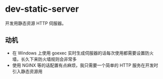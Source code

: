 # dev-static-server

开发用静态资源 HTTP 伺服器。

## 动机

* 在 Windows 上使用 goexec 实时生成伺服器的话每次使用都需要设置防火墙，长久下来防火墙规则会非常多
* 使用 NGINX 等的话配置有点麻烦，我只需要一个简单的 HTTP 服务在开发时引入静态资源用